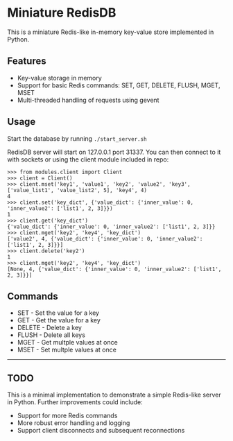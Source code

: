 # Miniature RedisDB

This is a miniature Redis-like in-memory key-value store implemented in Python.

## Features

- Key-value storage in memory
- Support for basic Redis commands: SET, GET, DELETE, FLUSH, MGET, MSET 
- Multi-threaded handling of requests using gevent

## Usage

Start the database by running `./start_server.sh`

RedisDB server will start on 127.0.0.1 port 31337. You can then connect to it with sockets or using the client module included in repo:

```
>>> from modules.client import Client
>>> client = Client()
>>> client.mset('key1', 'value1', 'key2', 'value2', 'key3', ['value_list1', 'value_list2', 5], 'key4', 4)
4
>>> client.set('key_dict', {'value_dict': {'inner_value': 0, 'inner_value2': ['list1', 2, 3]}})
1
>>> client.get('key_dict')
{'value_dict': {'inner_value': 0, 'inner_value2': ['list1', 2, 3]}}
>>> client.mget('key2', 'key4', 'key_dict')
['value2', 4, {'value_dict': {'inner_value': 0, 'inner_value2': ['list1', 2, 3]}}]
>>> client.delete('key2')
1
>>> client.mget('key2', 'key4', 'key_dict')
[None, 4, {'value_dict': {'inner_value': 0, 'inner_value2': ['list1', 2, 3]}}]

```

## Commands 

- SET - Set the value for a key
- GET - Get the value for a key
- DELETE - Delete a key
- FLUSH - Delete all keys
- MGET - Get multple values at once
- MSET - Set multple values at once

---
## TODO

This is a minimal implementation to demonstrate a simple Redis-like server in Python. 
Further improvements could include:

- Support for more Redis commands
- More robust error handling and logging
- Support client disconnects and subsequent reconnections
